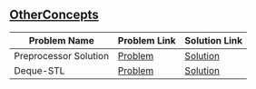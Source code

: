 ## [OtherConcepts](https://www.hackerrank.com/domains/cpp/other-concepts)

Problem Name|Problem Link|Solution Link
---|---|---
Preprocessor Solution|[Problem](https://www.hackerrank.com/challenges/preprocessor-solution/problem)|[Solution](/preprocessor-solution.cpp)
Deque-STL|[Problem](https://www.hackerrank.com/challenges/deque-stl/problem)|[Solution](/Deque-STL.cpp)
